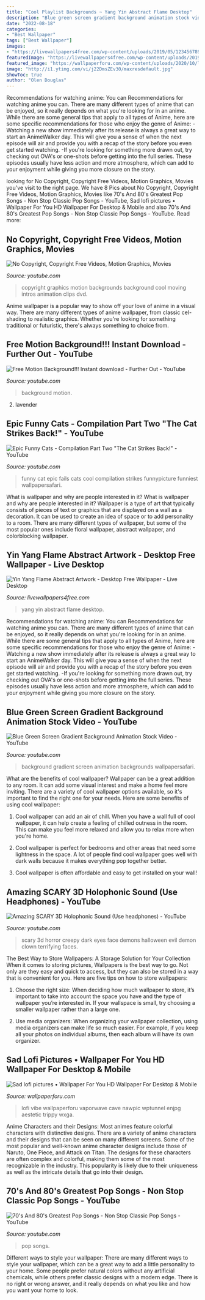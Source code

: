```yaml
---
title: "Cool Playlist Backgrounds ~ Yang Yin Abstract Flame Desktop"
description: "Blue green screen gradient background animation stock video"
date: "2022-08-18"
categories:
- "Best Wallpaper"
tags: ["Best Wallpaper"]
images:
- "https://livewallpapers4free.com/wp-content/uploads/2019/05/123456789-42.jpg"
featuredImage: "https://livewallpapers4free.com/wp-content/uploads/2019/05/123456789-42.jpg"
featured_image: "https://wallpaperforu.com/wp-content/uploads/2020/10/lofi-anime-wallpaper-201017154756301350x2400.jpg"
image: "http://i1.ytimg.com/vi/j22DmsZEv30/maxresdefault.jpg"
ShowToc: true
author: "Olen Douglas"
---
```



Recommendations for watching anime: You can
Recommendations for watching anime you can. There are many different types of anime that can be enjoyed, so it really depends on what you're looking for in an anime. While there are some general tips that apply to all types of Anime, here are some specific recommendations for those who enjoy the genre of Anime: 
-Watching a new show immediately after its release is always a great way to start an AnimeWalker day. This will give you a sense of when the next episode will air and provide you with a recap of the story before you even get started watching. 
-If you're looking for something more drawn out, try checking out OVA's or one-shots before getting into the full series. These episodes usually have less action and more atmosphere, which can add to your enjoyment while giving you more closure on the story.

	

		
looking for No Copyright, Copyright Free Videos, Motion Graphics, Movies you've visit to the right page. We have 8 Pics about No Copyright, Copyright Free Videos, Motion Graphics, Movies like 70&#039;s And 80&#039;s Greatest Pop Songs - Non Stop Classic Pop Songs - YouTube, Sad lofi pictures • Wallpaper For You HD Wallpaper For Desktop &amp; Mobile and also 70&#039;s And 80&#039;s Greatest Pop Songs - Non Stop Classic Pop Songs - YouTube. Read more:
		
    
## No Copyright, Copyright Free Videos, Motion Graphics, Movies

<img loading=lazy src="https://i.ytimg.com/vi/HqAw_jGoEkI/maxresdefault.jpg" onerror="this.onerror=null;this.src='https://tse4.mm.bing.net/th?id=OIP.G-CHuH5MLMvKloiuHGOf2QHaEK&amp;pid=15.1';" alt="No Copyright, Copyright Free Videos, Motion Graphics, Movies">

_Source: youtube.com_

>copyright graphics motion backgrounds background cool moving intros animation clips dvd. 

	

Anime wallpaper is a popular way to show off your love of anime in a visual way. There are many different types of anime wallpaper, from classic cel-shading to realistic graphics. Whether you're looking for something traditional or futuristic, there's always something to choice from.

    
## Free Motion Background!!! Instant Download - Further Out - YouTube

<img loading=lazy src="http://i1.ytimg.com/vi/j22DmsZEv30/maxresdefault.jpg" onerror="this.onerror=null;this.src='https://tse1.mm.bing.net/th?id=OIP.OFgBjVKbbeefGFJ8v9jxfAHaEK&amp;pid=15.1';" alt="Free Motion Background!!! Instant download - Further Out - YouTube">

_Source: youtube.com_

>background motion. 

	

2. lavender 

    
## Epic Funny Cats - Compilation Part Two &quot;The Cat Strikes Back!&quot; - YouTube

<img loading=lazy src="https://i.ytimg.com/vi/3nxSvvEudHE/maxresdefault.jpg" onerror="this.onerror=null;this.src='https://tse1.mm.bing.net/th?id=OIP.sG_UJ99rueOV_SxlFHaxMgHaEK&amp;pid=15.1';" alt="Epic Funny Cats - Compilation Part Two &quot;The Cat Strikes Back!&quot; - YouTube">

_Source: youtube.com_

>funny cat epic fails cats cool compilation strikes funnypicture funniest wallpapersafari. 

	

What is wallpaper and why are people interested in it?
What is wallpaper and why are people interested in it?
Wallpaper is a type of art that typically consists of pieces of text or graphics that are displayed on a wall as a decoration. It can be used to create an idea of space or to add personality to a room. There are many different types of wallpaper, but some of the most popular ones include floral wallpaper, abstract wallpaper, and colorblocking wallpaper.

    
## Yin Yang Flame Abstract Artwork - Desktop Free Wallpaper - Live Desktop

<img loading=lazy src="https://livewallpapers4free.com/wp-content/uploads/2019/05/123456789-42.jpg" onerror="this.onerror=null;this.src='https://tse2.mm.bing.net/th?id=OIP.D9wssO-YhAHcX6KU8XKBiwHaEK&amp;pid=15.1';" alt="Yin Yang Flame Abstract Artwork - Desktop Free Wallpaper - Live Desktop">

_Source: livewallpapers4free.com_

>yang yin abstract flame desktop. 

	

Recommendations for watching anime: You can
Recommendations for watching anime you can. There are many different types of anime that can be enjoyed, so it really depends on what you're looking for in an anime. While there are some general tips that apply to all types of Anime, here are some specific recommendations for those who enjoy the genre of Anime: 
-Watching a new show immediately after its release is always a great way to start an AnimeWalker day. This will give you a sense of when the next episode will air and provide you with a recap of the story before you even get started watching. 
-If you're looking for something more drawn out, try checking out OVA's or one-shots before getting into the full series. These episodes usually have less action and more atmosphere, which can add to your enjoyment while giving you more closure on the story.

    
## Blue Green Screen Gradient Background Animation Stock Video - YouTube

<img loading=lazy src="https://i.ytimg.com/vi/WBGPlUlPjmk/maxresdefault.jpg" onerror="this.onerror=null;this.src='https://tse4.mm.bing.net/th?id=OIP.vCvs0XcOlgCEDtOUnKBnXwHaEK&amp;pid=15.1';" alt="Blue Green Screen Gradient Background Animation Stock Video - YouTube">

_Source: youtube.com_

>background gradient screen animation backgrounds wallpapersafari. 

	

What are the benefits of cool wallpaper?
Wallpaper can be a great addition to any room. It can add some visual interest and make a home feel more inviting. There are a variety of cool wallpaper options available, so it's important to find the right one for your needs. Here are some benefits of using cool wallpaper: 
1. Cool wallpaper can add an air of chill. When you have a wall full of cool wallpaper, it can help create a feeling of chilled outness in the room. This can make you feel more relaxed and allow you to relax more when you're home. 

2. Cool wallpaper is perfect for bedrooms and other areas that need some lightness in the space. A lot of people find cool wallpaper goes well with dark walls because it makes everything pop together better. 

3. Cool wallpaper is often affordable and easy to get installed on your wall!

    
## Amazing SCARY 3D Holophonic Sound (Use Headphones) - YouTube

<img loading=lazy src="http://i.ytimg.com/vi/5fdJlEru1mw/maxresdefault.jpg" onerror="this.onerror=null;this.src='https://tse4.mm.bing.net/th?id=OIP.Mlv9t6q6lrRF1Td8Ea-oLwHaEK&amp;pid=15.1';" alt="Amazing SCARY 3D Holophonic Sound (Use headphones) - YouTube">

_Source: youtube.com_

>scary 3d horror creepy dark eyes face demons halloween evil demon clown terrifying faces. 

	

The Best Way to Store Wallpapers: A Storage Solution for Your Collection
When it comes to storing pictures, Wallpapers is the best way to go. Not only are they easy and quick to access, but they can also be stored in a way that is convenient for you. Here are five tips on how to store wallpapers:
1) Choose the right size: When deciding how much wallpaper to store, it’s important to take into account the space you have and the type of wallpaper you’re interested in. If your wallspace is small, try choosing a smaller wallpaper rather than a large one.

2) Use media organizers: When organizing your wallpaper collection, using media organizers can make life so much easier. For example, if you keep all your photos on individual albums, then each album will have its own organizer.

    
## Sad Lofi Pictures • Wallpaper For You HD Wallpaper For Desktop &amp; Mobile

<img loading=lazy src="https://wallpaperforu.com/wp-content/uploads/2020/10/lofi-anime-wallpaper-201017154756301350x2400.jpg" onerror="this.onerror=null;this.src='https://tse4.mm.bing.net/th?id=OIP.S5-tAkeZfXwiOg4P-9gyZQHaNK&amp;pid=15.1';" alt="Sad lofi pictures • Wallpaper For You HD Wallpaper For Desktop &amp; Mobile">

_Source: wallpaperforu.com_

>lofi vibe wallpaperforu vaporwave cave nawpic wptunnel enjpg aestetic trippy wxga. 

	

Anime Characters and their Designs: Most animes feature colorful characters with distinctive designs.
There are a variety of anime characters and their designs that can be seen on many different screens. Some of the most popular and well-known anime character designs include those of Naruto, One Piece, and Attack on Titan. The designs for these characters are often complex and colorful, making them some of the most recognizable in the industry. This popularity is likely due to their uniqueness as well as the intricate details that go into their design.

    
## 70&#039;s And 80&#039;s Greatest Pop Songs - Non Stop Classic Pop Songs - YouTube

<img loading=lazy src="https://i.ytimg.com/vi/sCiaKgFlof4/maxresdefault.jpg" onerror="this.onerror=null;this.src='https://tse4.mm.bing.net/th?id=OIP.lGgqhO_qDiuK3fUFKJYB6QHaEK&amp;pid=15.1';" alt="70&#039;s And 80&#039;s Greatest Pop Songs - Non Stop Classic Pop Songs - YouTube">

_Source: youtube.com_

>pop songs. 

	

Different ways to style your wallpaper:
There are many different ways to style your wallpaper, which can be a great way to add a little personality to your home. Some people prefer natural colors without any artificial chemicals, while others prefer classic designs with a modern edge. There is no right or wrong answer, and it really depends on what you like and how you want your home to look.

